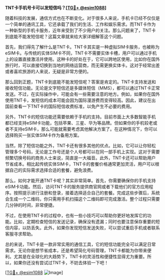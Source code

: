 **TNT卡手机号卡可以发短信吗？[[TG💪+ @esim1088](https://t.me/s/esim1088)]**

随着科技的发展，通信方式也在不断变化。对于很多人来说，手机卡已经不仅仅是一个简单的通讯工具，它还承载了我们的生活、工作和娱乐需求。而TNT卡作为一种新型的手机卡服务，近年来受到了不少用户的关注。那么问题来了，TNT卡到底能不能发短信呢？这篇文章就来给大家详细解答这个问题。

首先，我们得先了解什么是TNT卡。TNT卡其实是一种虚拟SIM卡服务，也被称为eSIM卡。与传统的实体SIM卡不同，TNT卡不需要实体卡槽，用户可以通过手机上的设置直接激活并使用。这种卡的好处在于，它可以跨地区使用，比如你在国外旅行时，可以直接切换到当地的网络运营商，而无需更换实体卡。这对于经常出差或者喜欢旅游的人来说，无疑是非常方便的。

那么回到正题，TNT卡到底能不能发短信呢？答案是肯定的。TNT卡支持发送和接收短信功能。无论是文字短信还是多媒体短信（MMS），都可以通过TNT卡正常发送。不过，在实际操作中，可能会有一些需要注意的地方。例如，如果你在国外使用TNT卡，发短信的成本可能会因为国际漫游费而变得较高。因此，建议在出国前查看一下TNT卡的国际短信收费标准，以免产生不必要的费用。

另外，TNT卡的短信功能还需要依赖于手机的支持。目前市面上大多数智能手机都已经支持eSIM卡功能，包括苹果、三星、华为等品牌。但如果你的手机较老或者不支持eSIM卡，那么可能就需要考虑其他解决方案了。在这种情况下，你可以选择购买一张实体SIM卡作为备用方案。

当然，除了短信功能之外，TNT卡还有很多其他的优点。比如，它可以让你轻松管理多个号码，无论是工作号还是个人号都可以在同一部手机上实现。这对于需要频繁切换号码的商务人士来说，简直是一大福音。此外，TNT卡还可以帮助用户节省成本。相比起传统实体SIM卡，TNT卡的套餐价格通常更加灵活，用户可以根据自己的实际需求选择合适的套餐，避免浪费。

那么，如何才能开通TNT卡呢？其实非常简单。首先，你需要确保你的手机支持eSIM卡功能。然后，访问TNT卡的服务提供商官网或者下载他们的官方应用程序。按照提示进行注册和登录，接着选择适合自己的套餐。完成这些步骤后，系统会生成一个二维码，你只需用手机扫描这个二维码即可完成激活。整个过程只需要几分钟的时间，非常便捷。

不过，在使用TNT卡的过程中，也有一些小技巧可以帮助你更好地发挥它的功能。比如，定期检查短信的发送记录，确保没有遗漏；同时也要注意保存重要的短信内容，以防丢失。此外，如果你发现短信发送失败，可以尝试重启手机或者联系客服寻求帮助。

总的来说，TNT卡是一款非常实用的通信工具，它的短信功能完全可以满足日常需求。无论你是想节省成本，还是希望简化号码管理，TNT卡都能为你带来便利。尤其是在全球化的大趋势下，TNT卡的灵活性和便捷性显得尤为重要。所以，如果你还没有尝试过TNT卡，不妨去体验一下吧！

[[TG💪+ @esim1088](https://t.me/s/esim1088) ![Image](https://i.postimg.cc/4NQfJmqS/Snipaste-2025-05-13-00-14-12.png)]